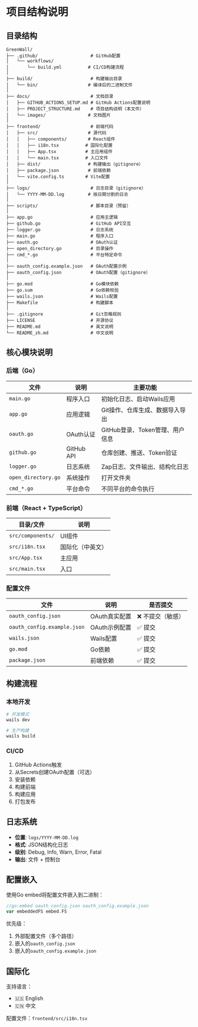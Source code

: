# 项目结构说明

## 目录结构

```
GreenWall/
├── .github/                    # GitHub配置
│   └── workflows/
│       └── build.yml          # CI/CD构建流程
│
├── build/                      # 构建输出目录
│   └── bin/                   # 编译后的二进制文件
│
├── docs/                       # 文档目录
│   ├── GITHUB_ACTIONS_SETUP.md # GitHub Actions配置说明
│   ├── PROJECT_STRUCTURE.md    # 项目结构说明（本文件）
│   └── images/                # 文档图片
│
├── frontend/                   # 前端代码
│   ├── src/                   # 源代码
│   │   ├── components/        # React组件
│   │   ├── i18n.tsx          # 国际化配置
│   │   ├── App.tsx           # 主应用组件
│   │   └── main.tsx          # 入口文件
│   ├── dist/                  # 构建输出（gitignore）
│   ├── package.json           # 前端依赖
│   └── vite.config.ts        # Vite配置
│
├── logs/                       # 日志目录（gitignore）
│   └── YYYY-MM-DD.log         # 按日期分割的日志
│
├── scripts/                    # 脚本目录（预留）
│
├── app.go                      # 应用主逻辑
├── github.go                   # GitHub API交互
├── logger.go                   # 日志系统
├── main.go                     # 程序入口
├── oauth.go                    # OAuth认证
├── open_directory.go           # 目录操作
├── cmd_*.go                    # 平台特定命令
│
├── oauth_config.example.json   # OAuth配置示例
├── oauth_config.json           # OAuth配置（gitignore）
│
├── go.mod                      # Go模块依赖
├── go.sum                      # Go依赖校验
├── wails.json                  # Wails配置
├── Makefile                    # 构建脚本
│
├── .gitignore                  # Git忽略规则
├── LICENSE                     # 开源协议
├── README.md                   # 英文说明
└── README_zh.md                # 中文说明
```

## 核心模块说明

### 后端（Go）

| 文件 | 说明 | 主要功能 |
|------|------|---------|
| `main.go` | 程序入口 | 初始化日志、启动Wails应用 |
| `app.go` | 应用逻辑 | Git操作、仓库生成、数据导入导出 |
| `oauth.go` | OAuth认证 | GitHub登录、Token管理、用户信息 |
| `github.go` | GitHub API | 仓库创建、推送、Token验证 |
| `logger.go` | 日志系统 | Zap日志、文件输出、结构化日志 |
| `open_directory.go` | 系统操作 | 打开文件夹 |
| `cmd_*.go` | 平台命令 | 不同平台的命令执行 |

### 前端（React + TypeScript）

| 目录/文件 | 说明 |
|----------|------|
| `src/components/` | UI组件 |
| `src/i18n.tsx` | 国际化（中英文） |
| `src/App.tsx` | 主应用 |
| `src/main.tsx` | 入口 |

### 配置文件

| 文件 | 说明 | 是否提交 |
|------|------|---------|
| `oauth_config.json` | OAuth真实配置 | ❌ 不提交（敏感） |
| `oauth_config.example.json` | OAuth示例配置 | ✅ 提交 |
| `wails.json` | Wails配置 | ✅ 提交 |
| `go.mod` | Go依赖 | ✅ 提交 |
| `package.json` | 前端依赖 | ✅ 提交 |

## 构建流程

### 本地开发
```bash
# 开发模式
wails dev

# 生产构建
wails build
```

### CI/CD
1. GitHub Actions触发
2. 从Secrets创建OAuth配置（可选）
3. 安装依赖
4. 构建前端
5. 构建应用
6. 打包发布

## 日志系统

- **位置**: `logs/YYYY-MM-DD.log`
- **格式**: JSON结构化日志
- **级别**: Debug, Info, Warn, Error, Fatal
- **输出**: 文件 + 控制台

## 配置嵌入

使用Go embed将配置文件嵌入到二进制：

```go
//go:embed oauth_config.json oauth_config.example.json
var embeddedFS embed.FS
```

优先级：
1. 外部配置文件（多个路径）
2. 嵌入的`oauth_config.json`
3. 嵌入的`oauth_config.example.json`

## 国际化

支持语言：
- 🇺🇸 English
- 🇨🇳 中文

配置文件：`frontend/src/i18n.tsx`
